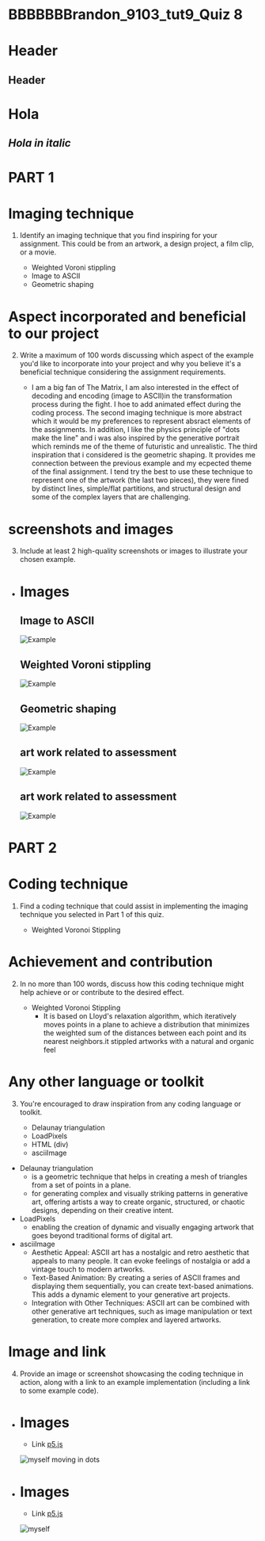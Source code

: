 # BBBBBBBrandon_9103_tut9_Quiz 8
# Header
## Header
# **Hola**
## *Hola in italic*



# PART 1

# Imaging technique
1. Identify an imaging technique that you find inspiring for your assignment. This could be from an artwork, a design project, a film clip, or a movie.

    - Weighted Voroni stippling 
    - Image to ASCII 
    - Geometric shaping



# Aspect incorporated and beneficial to our project
2. Write a maximum of 100 words discussing which aspect of the example you'd like to incorporate into your project and why you believe it's a beneficial technique considering the assignment requirements.

    - I am a big fan of The Matrix, I am also interested in the effect of decoding and encoding (image to ASCII)in the transformation process during the fight. I hoe to add animated effect during the coding process. The second imaging technique is more abstract which it would be my preferences to represent absract elements of the assignments. In addition, I like the physics principle of "dots make the line" and i was also inspired by the generative portrait which reminds me of the theme of futuristic and unrealistic. The third inspiration that i considered is the geometric shaping. It provides me connection between the previous example and my ecpected theme of the final assignment. I tend try the best to use these technique to represent one of the artwork (the last two pieces), they were fined by distinct lines, simple/flat partitions, and structural design and some of the complex layers that are challenging.

# screenshots and images
3. Include at least 2 high-quality screenshots or images to illustrate your chosen example. 

- # Images

  ## Image to ASCII
  ![Example](readmeimages/matrix.jpg)

  ## Weighted Voroni stippling
  ![Example](readmeimages/Screenshot%202024-05-02%20at%2021.17.34.png)

  ## Geometric shaping
   ![Example](readmeimages/431c1ba2162d15ee12c56984f8b30c38.jpg)
  
  ## art work related to assessment
   ![Example](readmeimages/Anwar%20Jalal%20Shemza%20Apple%20Tree.jpeg)

  ## art work related to assessment
   ![Example](readmeimages/Edvard_Munch_The_Scream.jpeg)





# PART 2

# Coding technique
1. Find a coding technique that could assist in implementing the imaging technique you selected in Part 1 of this quiz.

    - Weighted Voronoi Stippling


# Achievement and contribution
2. In no more than 100 words, discuss how this coding technique might help achieve or or contribute to the desired effect.


    - Weighted Voronoi Stippling
      - It is based on Lloyd's relaxation algorithm, which iteratively moves points in a plane to achieve a distribution that minimizes the weighted sum of the distances between each point and its nearest neighbors.it stippled artworks with a natural and organic feel
    

# Any other language or toolkit
3. You're encouraged to draw inspiration from any coding language or toolkit.

    - Delaunay triangulation
    - LoadPixels
    - HTML (div)
    - asciiImage

- Delaunay triangulation
    - is a geometric technique that helps in creating a mesh of triangles from a set of points in a plane.
    - for generating complex and visually striking patterns in generative art, offering artists a way to create organic, structured, or chaotic designs, depending on their creative intent.
- LoadPixels
    - enabling the creation of dynamic and visually engaging artwork that goes beyond traditional forms of digital art.  
- asciiImage
    - Aesthetic Appeal: ASCII art has a nostalgic and retro aesthetic that appeals to many people. It can evoke feelings of nostalgia or add a vintage touch to modern artworks.
    - Text-Based Animation: By creating a series of ASCII frames and displaying them sequentially, you can create text-based animations. This adds a dynamic element to your generative art projects.
    - Integration with Other Techniques: ASCII art can be combined with other generative art techniques, such as image manipulation or text generation, to create more complex and layered artworks.  


# Image and link
4. Provide an image or screenshot showcasing the coding technique in action, along with a link to an example implementation (including a link to some example code).


- # Images
  - Link
  [p5.js](https://editor.p5js.org/karan.suthar.lakha/sketches/oBp4F8b8M)

  ![myself moving in dots](readmeimages/Screenshot%202024-05-02%20at%2023.07.48.png)

  
- # Images
  - Link
  [p5.js](https://editor.p5js.org/codingtrain/sketches/KTVfEcpWx)

  ![myself](readmeimages/Screenshot%202024-05-02%20at%2023.14.28.png)











